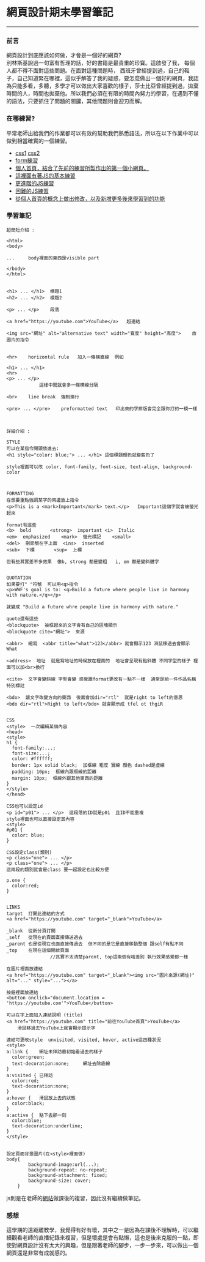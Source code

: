 # 網頁設計期末學習筆記
----
### 前言
網頁設計到底應該如何做，才會是一個好的網頁?<br>別林斯基說過一句富有哲理的話，好的書籍是最貴重的珍寶。這啟發了我， 每個人都不得不面對這些問題。在面對這種問題時， 西班牙曾經提到過，自己的鞋子，自己知道緊在哪裡，這似乎解答了我的疑惑，要怎麼做出一個好的網頁，我認為只能多看，多聽，多學才可以做出大家喜歡的樣子，莎士比亞曾經提到過，拋棄時間的人，時間也拋棄他。所以我們必須在有限的時間內努力的學習，在遇到不懂的語法，只要抓住了問題的關鍵，其他問題則會迎刃而解。
### 在哪練習?
平常老師出給我們的作業都可以有效的幫助我們熟悉語法，所以在以下作業中可以做到相當確實的一個練習。

* <a href="https://github.com/xiaotsai/wp108b/tree/master/homework/css1">css1</a> <a href="https://github.com/xiaotsai/wp108b/tree/master/homework/css2">css2</a>
* <a href="https://github.com/xiaotsai/wp108b/blob/master/homework/form/form.html">form練習</a>
* <a href="https://github.com/xiaotsai/wp108b/tree/master/homework/personalPage">個人首頁，結合了先前的練習所製作出的第一個小網頁。</a><br>
* <a href="https://github.com/xiaotsai/wp108b/tree/master/homework3">這裡面有著JS的基本練習</a>
* <a href="https://github.com/xiaotsai/wp108b/tree/master/hw5">更進階的JS練習</a>
* <a href="https://github.com/xiaotsai/wp108b/tree/master/hw6">困難的JS練習</a>
* <a href="https://github.com/xiaotsai/wp108b/tree/master/mid">從個人首頁的概念上做出修改，以及新增更多後來學習到的功能</a>
### 學習筆記
```
超簡短介紹 :

<html>
<body>

...		body裡面的東西是visible part

</body>
</html>


<h1> ... </h1>	標題1
<h2> ... </h2>	標題2

<p> ... </p>	段落

<a href="https://youtube.com">YouTube</a>	超連結

<img src="網址" alt="alternative text" width="寬度" height="高度">	放圖片的指令


<hr>	horizontal rule   加入一條橫直線  例如

<h1> ... </h1>
<hr>
<p> ... </p>
			這樣中間就會多一條橫線分隔

<br>	line break	強制換行

<pre> ... </pre>	preformatted text	印出來的字排版會完全跟你打的一模一樣



詳細介紹 :

STYLE
可以在某指令開頭放進去:
<h1 style="color: blue;"> ... </h1>	這個標題顏色就變藍色了

style裡面可以改 color, font-family, font-size, text-align, background-color



FORMATTING
在想要重點強調某字的兩邊放上指令
<p>This is a <mark>Important</mark> text.</p>	Important這個字就會被螢光起來

format有這些
<b>  bold		<strong>  important	<i>  Italic
<em>  emphasized	<mark>  螢光標記	<small>
<del>  刪節號在字上面	<ins>  inserted
<sub>  下標		<sup>  上標

但有些其實差不多效果  像b, strong 都是變粗   i, em 都是變斜體字


QUOTATION
如果要打" "符號  可以用<q>指令
<p>WWF's goal is to: <q>Build a future where people live in harmony with nature.</q></p>

就變成 "Build a future whre people live in harmony with nature."

quote還有這些
<blockquote>  被框起來的文字會有自己的區塊顯示
<blockquote cite="網址">  來源

<abbr>  縮寫  <abbr title="what">123</abbr> 就會顯示123 滑鼠移過去會顯示What 

<address>  地址  就是寫地址的時候放在裡面的  地址會呈現有點斜體 不同字型的樣子 裡面可以加<br>換行

<cite>  文字會變斜線 字型會變 感覺跟format更改有一點不一樣  通常是給一件作品名稱特別標註

<bdo>  讓文字改變方向的東西  後面會加dir="rtl"  就是right to left的意思
<bdo dir="rtl">Right to left</bdo> 就會顯示成 tfel ot thgiR


CSS
<style>  一次編輯某個內容
<head>
<style>
h1 {
  font-family:...;
  font-size:...;
  color: #ffffff;
  border: 1px solid black;  加框線 粗度 實線 顏色 dashed是虛線
  padding: 10px;  框線內跟框線的距離
  margin: 10px;  框線外跟其他東西的距離
}
</style>
</head>

CSS也可以設定id
<p id="p01"> ... </p>  這段落的ID就是p01  且ID不能重複
style裡面也可以直接設定其內容
<style>
#p01 {
  color: blue;
}

CSS設定class(類別)
<p class="one"> ... </p>
<p class="one"> ... </p>
這兩段的類別就會是class 要一起設定也比較方便

p.one {
  color:red;
}


LINKS
target  打開此連結的方式
<a href="https://youtube.com" target="_blank">YouTube</a>

_blank	從新分頁打開
_self	從現在的頁面直接傳送過去
_parent	也是從現在也面直接傳過去  但不同的是它是直接移動整個 跟self有點不同
_top	在現在這個開啟頁面
				//其實不太清楚parent, top這兩個有啥差別 執行效果感覺都一樣

在圖片裡面放連結
<a href="https://youtube.com" target="_blank"><img src="圖片來源(網址)" alt="..." style="..."></a>

按鈕裡面放連結
<button onclick="document.location = 'https://youtube.com'">YouTube</button>

可以在字上面加入連結說明 (title)
<a href="https://youtube.com" title="前往YouTube首頁">YouTube</a>
	滑鼠移過去YouTube上就會顯示提示字

連結可更改style  unvisited, visited, hover, active這四種狀況
<style>
a:link {	網址未拜訪最初始看過去的樣子
  color:green;
  text-decoration:none;		網址去除底線
}
a:visited {	已拜訪
  color:red;
  text-decoration:none;
}
a:hover {	滑鼠放上去的狀態
  color:black;
}
a:active {	點下去那一刻
  color:blue;
  text-decoration:underline;
}
</style>


設定頁面背景圖片(在<style>裡面做)
body{
        background-image:url(...);
        background-repeat: no-repeat;
        background-attachment: fixed;
        background-size: cover;
    }
```

js則是在老師的<a href="https://misavo.com/blog/%E9%99%B3%E9%8D%BE%E8%AA%A0/%E6%9B%B8%E7%B1%8D/JavaScript">網站</a>做課後的複習，因此沒有繼續做筆記。

### 感想
這學期的遠距離教學，我覺得有好有壞，其中之一是因為在課後不理解時，可以繼續觀看老師的直播紀錄來複習，但是壞處是會有點懶，這也是後來克服的一點，即使對網頁設計沒有太大的興趣，但是跟著老師的腳步，一步一步來，可以做出一個網頁還是非常有成就感的。